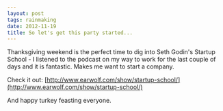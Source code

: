 ```yaml
---
layout: post
tags: rainmaking
date: 2012-11-19
title: So let's get this party started...
---
```

Thanksgiving weekend is the perfect time to dig into Seth Godin's Startup School - I listened to the podcast on my way to work for the last couple of days and it is fantastic. Makes me want to start a company.

Check it out: [http://www.earwolf.com/show/startup-school/](http://www.earwolf.com/show/startup-school/)

And happy turkey feasting everyone.